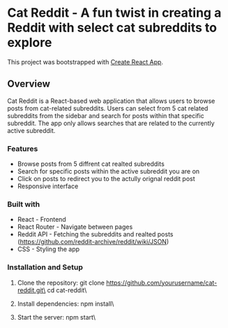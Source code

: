 # Cat Reddit - A fun twist in creating a Reddit with select cat subreddits to explore
This project was bootstrapped with [Create React App](https://github.com/facebook/create-react-app).

## Overview
Cat Reddit is a React-based web application that allows users to browse posts from cat-related subreddits. Users can select from 5 cat related subreddits from the sidebar and search for posts within that specific subreddit. The app only allows searches that are related to the currently active subreddit.

### Features
- Browse posts from 5 diffrent cat realted subreddits
- Search for specific posts within the active subreddit you are on
- Click on posts to redirect you to the actully orignal reddit post
- Responsive interface

### Built with
- React - Frontend
- React Router - Navigate between pages
- Reddit API - Fetching the subreddits and realted posts (https://github.com/reddit-archive/reddit/wiki/JSON)
- CSS - Styling the app

### Installation and Setup
1. Clone the repository:
   git clone https://github.com/yourusername/cat-reddit.git\
   cd cat-reddit\
   
2. Install dependencies:
   npm install\

3. Start the server:
   npm start\

